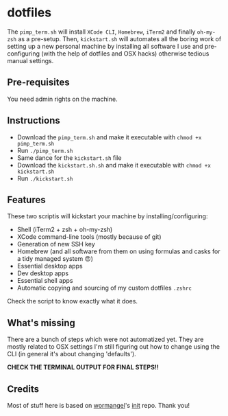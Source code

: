 # dotfiles
The `pimp_term.sh` will install `XCode CLI`, `Homebrew`, `iTerm2` and finally `oh-my-zsh` as a pre-setup.
Then, `kickstart.sh` will automates all the boring work of setting up a new personal machine by installing all software I use and pre-configuring (with the help of dotfiles and OSX hacks) otherwise tedious manual settings.

## Pre-requisites
You need admin rights on the machine.

## Instructions
* Download the `pimp_term.sh` and make it executable with `chmod +x pimp_term.sh`
* Run `./pimp_term.sh`
* Same dance for the `kickstart.sh` file
* Download the `kickstart.sh.sh` and make it executable with `chmod +x kickstart.sh`
* Run `./kickstart.sh`

## Features
These two scriptis will kickstart your machine by installing/configuring:

* Shell (iTerm2 + zsh + oh-my-zsh)
* XCode command-line tools (mostly because of git)
* Generation of new SSH key
* Homebrew (and all software from them on using formulas and casks for a tidy managed system 😍)
* Essential desktop apps
* Dev desktop apps
* Essential shell apps
* Automatic copying and sourcing of my custom dotfiles `.zshrc`

Check the script to know exactly what it does.

## What's missing
There are a bunch of steps which were not automatized yet. 
They are mostly related to OSX settings I'm still figuring out how to change using the CLI (in general it's about changing 'defaults').

**CHECK THE TERMINAL OUTPUT FOR FINAL STEPS!!**

## Credits
Most of stuff here is based on [wormangel](https://github.com/wormangel/)'s [init](https://github.com/wormangel/init) repo.
Thank you!